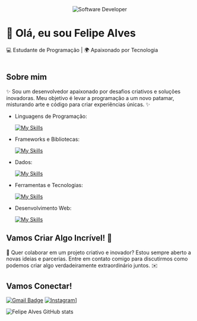 <div align="center">
  <img src="https://i.pinimg.com/originals/0f/25/e4/0f25e4668c1c7740b5ed41835339d67f.gif" alt="Software Developer">
</div>

# 🚀 Olá, eu sou Felipe Alves
  
💻 Estudante de Programação | 🌍 Apaixonado por Tecnologia<br><br>

## Sobre mim

✨ Sou um desenvolvedor apaixonado por desafios criativos e soluções inovadoras. Meu objetivo é levar a programação a um novo patamar, misturando arte e código para criar experiências únicas. ✨

- Linguagens de Programação:

    [![My Skills](https://skillicons.dev/icons?i=html,css,javascript,typescript)](https://skillicons.dev)

- Frameworks e Bibliotecas: 

    [![My Skills](https://skillicons.dev/icons?i=react,angular,vue)](https://skillicons.dev)
- Dados: 

    [![My Skills](https://skillicons.dev/icons?i=mysql,mongo)](https://skillicons.dev)
- Ferramentas e Tecnologias: 

    [![My Skills](https://skillicons.dev/icons?i=git,github,visualstudio)](https://skillicons.dev)
- Desenvolvimento Web:

    [![My Skills](https://skillicons.dev/icons?i=html,css,javascript)](https://skillicons.dev) 

## Vamos Criar Algo Incrível! 💫

💬 Quer colaborar em um projeto criativo e inovador? Estou sempre aberto a novas ideias e parcerias. Entre em contato comigo para discutirmos como podemos criar algo verdadeiramente extraordinário juntos. ✉️

## Vamos Conectar!
[![Gmail Badge](https://img.shields.io/badge/-{felipealvesxx509@gmail.com}-006bed?style=flat-square&logo=Gmail&logoColor=white&link=mailto:{felipealvesxx509@gmail.com})](mailto:{felipealvesxx509@gmail.com})
[![Instagram](https://img.shields.io/badge/-{felipealves}-purple?style=flat-square&logo=Instagram&logoColor=white&link={https://www.instagram.com/felipealves_life})]({https://www.instagram.com/felipealves_life})]

![Felipe Alves GitHub stats](https://github-readme-stats.vercel.app/api?username=felipecod-coder\&rank_icon=percentile)


<!---
felipecod-coder/felipecod-coder is a ✨ special ✨ repository because its `README.md` (this file) appears on your GitHub profile.
You can click the Preview link to take a look at your changes.
--->

